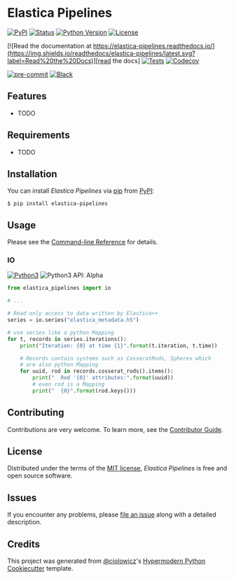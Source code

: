 # Elastica Pipelines

[![PyPI](https://img.shields.io/pypi/v/elastica-pipelines.svg)][pypi_]
[![Status](https://img.shields.io/pypi/status/elastica-pipelines.svg)][status]
[![Python Version](https://img.shields.io/pypi/pyversions/elastica-pipelines)][python version]
[![License](https://img.shields.io/pypi/l/elastica-pipelines)][license]

[![Read the documentation at https://elastica-pipelines.readthedocs.io/](https://img.shields.io/readthedocs/elastica-pipelines/latest.svg?label=Read%20the%20Docs)][read the docs]
[![Tests](https://github.com/tp5uiuc/elastica-pipelines/workflows/Tests/badge.svg)][tests]
[![Codecov](https://codecov.io/gh/tp5uiuc/elastica-pipelines/branch/main/graph/badge.svg)][codecov]

[![pre-commit](https://img.shields.io/badge/pre--commit-enabled-brightgreen?logo=pre-commit&logoColor=white)][pre-commit]
[![Black](https://img.shields.io/badge/code%20style-black-000000.svg)][black]

[pypi_]: https://pypi.org/project/elastica-pipelines/
[status]: https://pypi.org/project/elastica-pipelines/
[python version]: https://pypi.org/project/elastica-pipelines
[read the docs]: https://elastica-pipelines.readthedocs.io/
[tests]: https://github.com/tp5uiuc/elastica-pipelines/actions?workflow=Tests
[codecov]: https://app.codecov.io/gh/tp5uiuc/elastica-pipelines
[pre-commit]: https://github.com/pre-commit/pre-commit
[black]: https://github.com/psf/black

## Features

- TODO

## Requirements

- TODO

## Installation

You can install _Elastica Pipelines_ via [pip] from [PyPI]:

```console
$ pip install elastica-pipelines
```

## Usage

Please see the [Command-line Reference] for details.

### IO

[![Python3][api-py3]](https://www.python.org/) ![Python3 API: Alpha][dev-alpha]

[api-py3]: https://img.shields.io/badge/language-Python3-yellowgreen "Python3 API"
[dev-alpha]: https://img.shields.io/badge/phase-alpha-yellowgreen "Status: Alpha"

```py
from elastica_pipelines import io

# ...

# Read only access to data written by Elastica++
series = io.series("elastica_metadata.h5")

# use series like a python Mapping
for t, records in series.iterations():
    print("Iteration: {0} at time {1}".format(t.iteration, t.time))

    # Records contain systems such as CosseratRods, Spheres which
    # are also python Mapping
    for uuid, rod in records.cosserat_rods().items():
        print("  Rod '{0}' attributes:".format(uuid))
        # even rod is a Mapping
        print("  {0}".format(rod.keys()))
```

## Contributing

Contributions are very welcome.
To learn more, see the [Contributor Guide].

## License

Distributed under the terms of the [MIT license][license],
_Elastica Pipelines_ is free and open source software.

## Issues

If you encounter any problems,
please [file an issue] along with a detailed description.

## Credits

This project was generated from [@cjolowicz]'s [Hypermodern Python Cookiecutter] template.

[@cjolowicz]: https://github.com/cjolowicz
[pypi]: https://pypi.org/
[hypermodern python cookiecutter]: https://github.com/cjolowicz/cookiecutter-hypermodern-python
[file an issue]: https://github.com/tp5uiuc/elastica-pipelines/issues
[pip]: https://pip.pypa.io/

<!-- github-only -->

[license]: https://github.com/tp5uiuc/elastica-pipelines/blob/main/LICENSE
[contributor guide]: https://github.com/tp5uiuc/elastica-pipelines/blob/main/CONTRIBUTING.md
[command-line reference]: https://elastica-pipelines.readthedocs.io/en/latest/usage.html
